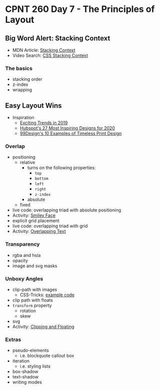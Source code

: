 # CPNT 260 Day 7 - The Principles of Layout
## Big Word Alert: Stacking Context
- MDN Article: [Stacking Context](https://developer.mozilla.org/en-US/docs/Web/CSS/CSS_Positioning/Understanding_z_index/The_stacking_context)
- Video Search: [CSS Stacking Context](https://www.google.com/search?q=css+stacking+context&tbm=vid)

### The basics
- stacking order
- z-index
- wrapping

## Easy Layout Wins
- Inspiration
  - [Exciting Trends in 2019](https://thenextweb.com/creative/2018/12/19/10-exciting-web-design-trends-you-2019/)
  - [Hubspot's 27 Most Inspiring Designs for 2020](https://blog.hubspot.com/marketing/best-website-designs-list)
  - [99Design's 10 Examples of Timeless Print Design](https://99designs.ca/blog/creative-inspiration/10-examples-of-timeless-print-design/)

### Overlap
- positioning
  - relative
    - turns on the following properties:
      - `top`
      - `bottom`
      - `left`
      - `right`
      - `z-index`
    - absolute
  - fixed
- live code: overlapping triad with absolute positioning
- Activity: [Smiley Face](activities/absolute-positioning/README.md)
- explicit grid placement
- live code: overlapping triad with grid
- Activity: [Overlapping Text](activities/hero-overlap/README.md)

### Transparency
- rgba and hsla
- opacity
- image and svg masks

### Unboxy Angles
- clip-path with images
  - CSS-Tricks: [example code](https://css-tricks.com/almanac/properties/c/clip-path/)
- clip path with floats
- `transform` property
  - rotation
  - skew
- svg
- Activity: [Clipping and Floating](activities/hero-clip-path/README.md)

### Extras
- pseudo-elements
  - i.e. blockquote callout box
- iteration
  - i.e. styling lists
- box-shadow
- text-shadow
- writing modes